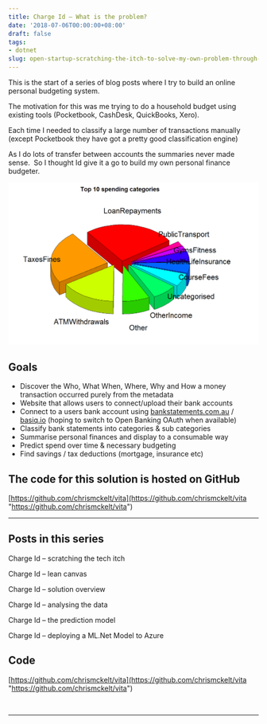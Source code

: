 ```yaml
---
title: Charge Id – What is the problem?
date: '2018-07-06T00:00:00+08:00'
draft: false
tags:
- dotnet
slug: open-startup-scratching-the-itch-to-solve-my-own-problem-through-tech
---
```


This is the start of a series of blog posts where I try to build an online personal budgeting system.

The motivation for this was me trying to do a household budget using existing tools (Pocketbook, CashDesk, QuickBooks, Xero).

Each time I needed to classify a large number of transactions manually (except Pocketbook they have got a pretty good classification engine)

As I do lots of transfer between accounts the summaries never made sense.  So I thought Id give it a go to build my own personal finance budgeter.

![image](https://raw.githubusercontent.com/chrismckelt/chrismckelt.github.io/master/_posts/posts/images//42613185-0f6a0ae4-85d2-11e8-90b0-335f87a5ee1f.png)

## Goals

- Discover the Who, What When, Where, Why and How a money transaction occurred purely from the metadata
- Website that allows users to connect/upload their bank accounts
- Connect to a users bank account using [bankstatements.com.au](https://bankstatements.com.au) / [basiq.io](https://basiq.io "https://basiq.io") (hoping to switch to Open Banking OAuth when available)
- Classify bank statements into categories & sub categories
- Summarise personal finances and display to a consumable way
- Predict spend over time & necessary budgeting
- Find savings / tax deductions (mortgage, insurance etc)

## The code for this solution is hosted on GitHub

[https://github.com/chrismckelt/vita](https://github.com/chrismckelt/vita "https://github.com/chrismckelt/vita") 

* * *

## Posts in this series

Charge Id – scratching the tech itch

Charge Id – lean canvas 

Charge Id – solution overview 

Charge Id – analysing the data 

Charge Id – the prediction model

Charge Id – deploying a ML.Net Model to Azure

## Code

[https://github.com/chrismckelt/vita](https://github.com/chrismckelt/vita "https://github.com/chrismckelt/vita")

 

* * *
